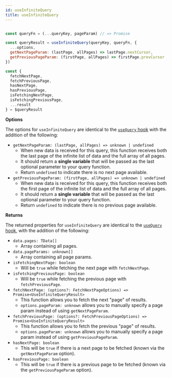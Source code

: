 ```yaml
---
id: useInfiniteQuery
title: useInfiniteQuery
---
```


```js

const queryFn = (...queryKey, pageParam) // => Promise

const queryResult = useInfiniteQuery(queryKey, queryFn, {
  ...options,
  getNextPageParam: (lastPage, allPages) => lastPage.nextCursor,
  getPreviousPageParam: (firstPage, allPages) => firstPage.prevCursor
})

const {
  fetchNextPage,
  fetchPreviousPage,
  hasNextPage,
  hasPreviousPage,
  isFetchingNextPage,
  isFetchingPreviousPage,
  ...result
} = $queryResult
```

**Options**

The options for `useInfiniteQuery` are identical to the [`useQuery` hook](#usequery) with the addition of the following:

- `getNextPageParam: (lastPage, allPages) => unknown | undefined`
  - When new data is received for this query, this function receives both the last page of the infinite list of data and the full array of all pages.
  - It should return a **single variable** that will be passed as the last optional parameter to your query function.
  - Return `undefined` to indicate there is no next page available.
- `getPreviousPageParam: (firstPage, allPages) => unknown | undefined`
  - When new data is received for this query, this function receives both the first page of the infinite list of data and the full array of all pages.
  - It should return a **single variable** that will be passed as the last optional parameter to your query function.
  - Return `undefined` to indicate there is no previous page available.

**Returns**

The returned properties for `useInfiniteQuery` are identical to the [`useQuery` hook](#usequery), with the addition of the following:

- `data.pages: TData[]`
  - Array containing all pages.
- `data.pageParams: unknown[]`
  - Array containing all page params.
- `isFetchingNextPage: boolean`
  - Will be `true` while fetching the next page with `fetchNextPage`.
- `isFetchingPreviousPage: boolean`
  - Will be `true` while fetching the previous page with `fetchPreviousPage`.
- `fetchNextPage: (options?: FetchNextPageOptions) => Promise<UseInfiniteQueryResult>`
  - This function allows you to fetch the next "page" of results.
  - `options.pageParam: unknown` allows you to manually specify a page param instead of using `getNextPageParam`.
- `fetchPreviousPage: (options?: FetchPreviousPageOptions) => Promise<UseInfiniteQueryResult>`
  - This function allows you to fetch the previous "page" of results.
  - `options.pageParam: unknown` allows you to manually specify a page param instead of using `getPreviousPageParam`.
- `hasNextPage: boolean`
  - This will be `true` if there is a next page to be fetched (known via the `getNextPageParam` option).
- `hasPreviousPage: boolean`
  - This will be `true` if there is a previous page to be fetched (known via the `getPreviousPageParam` option).
